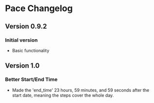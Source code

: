 # Pace Changelog

## Version 0.9.2 

### Initial version

- Basic functionality

## Version 1.0

### Better Start/End Time
- Made the 'end_time' 23 hours, 59 minutes, and 59 seconds after the start date, meaning the steps cover the whole day. 
